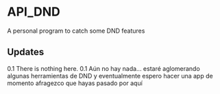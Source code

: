 # API_DND
A personal program to catch some DND features
## Updates
0.1 There is nothing here. 
0.1 Aún no hay nada... estaré aglomerando algunas herramientas de DND y eventualmente espero hacer una app de momento afragezco que hayas pasado por aquí 
